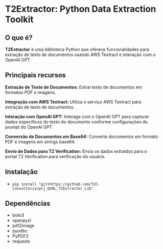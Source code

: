 # T2Extractor: Python Data Extraction Toolkit

## O que é?
**T2Extractor** é uma biblioteca Python que oferece funcionalidades para extração de texto de documentos usando AWS Textract e interação com o OpenAI GPT.

## Principais recursos
**Extração de Texto de Documentos:** Extrai texto de documentos em formatos PDF e imagens.

**Integração com AWS Textract:** Utiliza o serviço AWS Textract para extração de texto de documentos.

**Interação com OpenAI GPT:** Interage com o OpenAI GPT para capturar dados específicos do texto do documento conforme configurações do prompt do OpenAI GPT

**Conversão de Documentos em Base64:** Converte documentos em formato PDF e imagens em strings base64.

**Envio de Dados para T2 Verification:** Envia os dados extraídos para o portal T2 Verification para verificação do usuário.

## Instalação
- `pip install "git+https://github.com/T2C-Consultoria/prj_QUAL_T2Extractor_Lib"`

## Dependências
- boto3
- openpyxl
- pdf2image
- pyodbc
- PyPDF2
- requests

